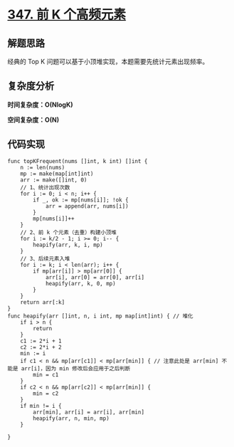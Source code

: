 # [347. 前 K 个高频元素](https://leetcode-cn.com/problems/top-k-frequent-elements/)

## 解题思路

经典的 Top K 问题可以基于小顶堆实现，本题需要先统计元素出现频率。

## 复杂度分析

**时间复杂度：O(NlogK)**

**空间复杂度：O(N)** 

## 代码实现

```golang
func topKFrequent(nums []int, k int) []int {
	n := len(nums)
	mp := make(map[int]int)
	arr := make([]int, 0)
	// 1、统计出现次数
	for i := 0; i < n; i++ {
		if _, ok := mp[nums[i]]; !ok {
			arr = append(arr, nums[i])
		}
		mp[nums[i]]++
	}
	// 2、前 k 个元素（去重）构建小顶堆
	for i := k/2 - 1; i >= 0; i-- {
		heapify(arr, k, i, mp)
	}
	// 3、后续元素入堆
	for i := k; i < len(arr); i++ {
		if mp[arr[i]] > mp[arr[0]] {
			arr[i], arr[0] = arr[0], arr[i]
			heapify(arr, k, 0, mp)
		}
	}
	return arr[:k]
}
func heapify(arr []int, n, i int, mp map[int]int) { // 堆化
	if i > n {
		return
	}
	c1 := 2*i + 1
	c2 := 2*i + 2
	min := i
	if c1 < n && mp[arr[c1]] < mp[arr[min]] { // 注意此处是 arr[min] 不能是 arr[i]，因为 min 修改后会应用于之后判断
		min = c1
	}
	if c2 < n && mp[arr[c2]] < mp[arr[min]] {
		min = c2
	}
	if min != i {
		arr[min], arr[i] = arr[i], arr[min]
		heapify(arr, n, min, mp)
	}

}
```